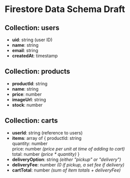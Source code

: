 # Firestore Data Schema Draft

## Collection: users
- **uid**: string (user ID)
- **name**: string
- **email**: string
- **createdAt**: timestamp

## Collection: products
- **productId**: string
- **name**: string
- **price**: number
- **imageUrl**: string
- **stock**: number

## Collection: carts
- **userId**: string (reference to users)
- **items**: array of {
  productId: string  
  quantity: number  
  price: number *(price per unit at time of adding to cart)*  
  total: number *(price * quantity)*
  }
- **deliveryOption**: string *(either "pickup" or "delivery")*
- **deliveryFee**: number *(0 if pickup, a set fee if delivery)*
- **cartTotal**: number *(sum of item totals + deliveryFee)*
                                                             